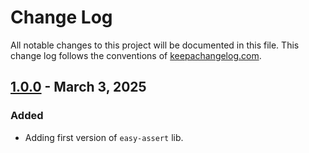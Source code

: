 # Change Log

All notable changes to this project will be documented in this file. This change log follows the conventions of [keepachangelog.com](http://keepachangelog.com/).

## [1.0.0] - March 3, 2025

### Added
- Adding first version of `easy-assert` lib.

[1.0.0]: https://sourcehost.site/your-name/easy-assert/compare/1.0.0...HEAD
